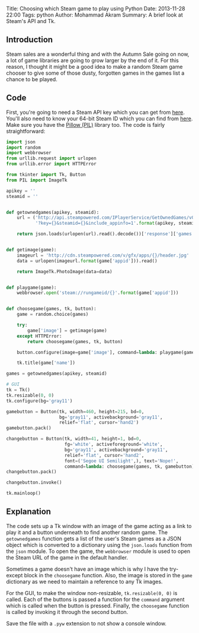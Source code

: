 Title: Choosing which Steam game to play using Python
Date: 2013-11-28 22:00
Tags: python
Author: Mohammad Akram
Summary: A brief look at Steam's API and Tk.

Introduction
------------

Steam sales are a wonderful thing and with the Autumn Sale going on now, a lot of game libraries are going to grow larger by the end of it. For this reason, I thought it might be a good idea to make a random Steam game chooser to give some of those dusty, forgotten games in the games list a chance to be played.

Code
----

First, you're going to need a Steam API key which you can get from [here](http://steamcommunity.com/dev/). You'll also need to know your 64-bit Steam ID which you can find from [here](http://steamidconverter.com/). Make sure you have the [Pillow (PIL)](https://pypi.python.org/pypi/Pillow) library too. The code is fairly straightforward:

```python
import json
import random
import webbrowser
from urllib.request import urlopen
from urllib.error import HTTPError

from tkinter import Tk, Button
from PIL import ImageTk

apikey = ''
steamid = ''


def getownedgames(apikey, steamid):
    url = ('http://api.steampowered.com/IPlayerService/GetOwnedGames/v0001/'
           '?key={}&steamid={}&include_appinfo=1'.format(apikey, steamid))

    return json.loads(urlopen(url).read().decode())['response']['games']


def getimage(game):
    imageurl = 'http://cdn.steampowered.com/v/gfx/apps/{}/header.jpg'
    data = urlopen(imageurl.format(game['appid'])).read()

    return ImageTk.PhotoImage(data=data)


def playgame(game):
    webbrowser.open('steam://rungameid/{}'.format(game['appid']))


def choosegame(games, tk, button):
    game = random.choice(games)

    try:
        game['image'] = getimage(game)
    except HTTPError:
        return choosegame(games, tk, button)

    button.configure(image=game['image'], command=lambda: playgame(game))

    tk.title(game['name'])

games = getownedgames(apikey, steamid)

# GUI
tk = Tk()
tk.resizable(0, 0)
tk.configure(bg='gray11')

gamebutton = Button(tk, width=460, height=215, bd=0,
                    bg='gray11', activebackground='gray11',
                    relief='flat', cursor='hand2')
gamebutton.pack()

changebutton = Button(tk, width=41, height=1, bd=0,
                      fg='white', activeforeground='white',
                      bg='gray11', activebackground='gray11',
                      relief='flat', cursor='hand2',
                      font=('Segoe UI Semilight',), text='Nope!',
                      command=lambda: choosegame(games, tk, gamebutton))
changebutton.pack()

changebutton.invoke()

tk.mainloop()
```

Explanation
-----------

The code sets up a Tk window with an image of the game acting as a link to play it and a button underneath to find another random game. The `getownedgames` function gets a list of the user's Steam games as a JSON object which is converted to a dictionary using the `json.loads` function from the `json` module. To open the game, the `webbrowser` module is used to open the Steam URL of the game in the default handler.

Sometimes a game doesn't have an image which is why I have the try-except block in the `choosegame` function. Also, the image is stored in the `game` dictionary as we need to maintain a reference to any Tk images.

For the GUI, to make the window non-resizable, `tk.resizable(0, 0)` is called. Each of the buttons is passed a function for the `command` argument which is called when the button is pressed. Finally, the `choosegame` function is called by invoking it through the second button.

Save the file with a `.pyw` extension to not show a console window.
